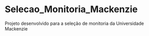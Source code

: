 # Selecao_Monitoria_Mackenzie
Projeto desenvolvido para a seleção de monitoria da Universidade Mackenzie
